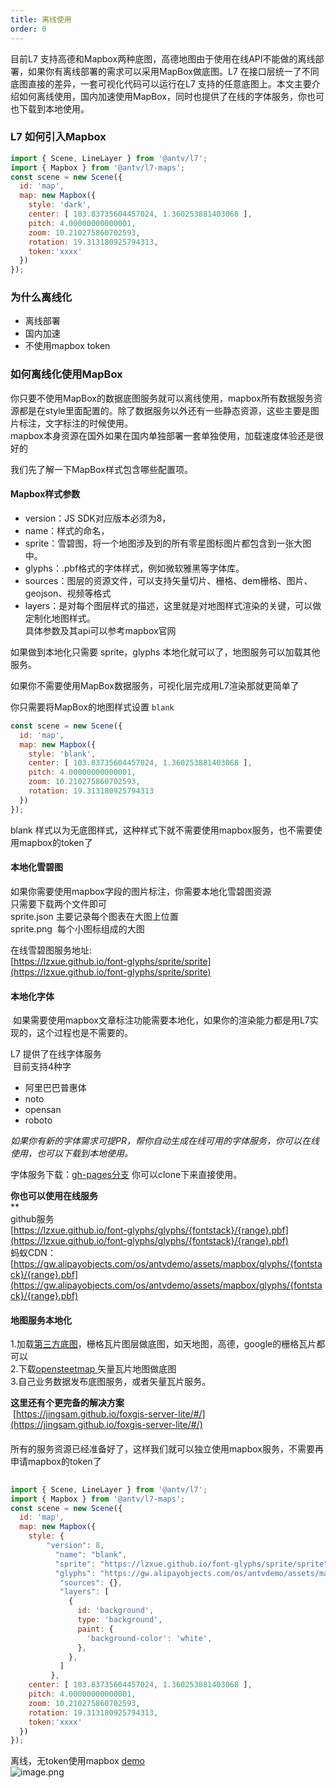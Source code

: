 ```yaml
---
title: 离线使用
order: 0
---
```


目前L7 支持高德和Mapbox两种底图，高德地图由于使用在线API不能做的离线部署，如果你有离线部署的需求可以采用MapBox做底图。L7 在接口层统一了不同底图直接的差异，一套可视化代码可以运行在L7 支持的任意底图上。本文主要介绍如何离线使用，国内加速使用MapBox，同时也提供了在线的字体服务，你也可也下载到本地使用。

### L7 如何引入Mapbox

```javascript
import { Scene, LineLayer } from '@antv/l7';
import { Mapbox } from '@antv/l7-maps';
const scene = new Scene({
  id: 'map',
  map: new Mapbox({
    style: 'dark',
    center: [ 103.83735604457024, 1.360253881403068 ],
    pitch: 4.00000000000001,
    zoom: 10.210275860702593,
    rotation: 19.313180925794313,
    token:'xxxx'
  })
});

```


### 为什么离线化

- 离线部署
- 国内加速
- 不使用mapbox token

### 如何离线化使用MapBox
你只要不使用MapBox的数据底图服务就可以离线使用，mapbox所有数据服务资源都是在style里面配置的。除了数据服务以外还有一些静态资源，这些主要是图片标注，文字标注的时候使用。<br />mapbox本身资源在国外如果在国内单独部署一套单独使用，加载速度体验还是很好的

我们先了解一下MapBox样式包含哪些配置项。

#### Mapbox样式参数

- version：JS SDK对应版本必须为8，
- name：样式的命名，
- sprite：雪碧图，将一个地图涉及到的所有零星图标图片都包含到一张大图中。
- glyphs：.pbf格式的字体样式，例如微软雅黑等字体库。
- sources：图层的资源文件，可以支持矢量切片、栅格、dem栅格、图片、geojson、视频等格式
- layers：是对每个图层样式的描述，这里就是对地图样式渲染的关键，可以做定制化地图样式。<br />具体参数及其api可以参考mapbox官网

如果做到本地化只需要 sprite，glyphs 本地化就可以了，地图服务可以加载其他服务。

如果你不需要使用MapBox数据服务，可视化层完成用L7渲染那就更简单了

你只需要将MapBox的地图样式设置 `blank`

```javascript
const scene = new Scene({
  id: 'map',
  map: new Mapbox({
    style: 'blank',
    center: [ 103.83735604457024, 1.360253881403068 ],
    pitch: 4.00000000000001,
    zoom: 10.210275860702593,
    rotation: 19.313180925794313
  })
});
```

blank 样式以为无底图样式，这种样式下就不需要使用mapbox服务，也不需要使用mapbox的token了

<a name="cGfei"></a>
#### 本地化雪碧图
如果你需要使用mapbox字段的图片标注，你需要本地化雪碧图资源<br />只需要下载两个文件即可<br />sprite.json 主要记录每个图表在大图上位置<br />sprite.png  每个小图标组成的大图

在线雪碧图服务地址:<br />[https://lzxue.github.io/font-glyphs/sprite/sprite](https://lzxue.github.io/font-glyphs/sprite/sprite)


<a name="KWyGs"></a>
#### 本地化字体
 如果需要使用mapbox文章标注功能需要本地化，如果你的渲染能力都是用L7实现的，这个过程也是不需要的。

L7 提供了在线字体服务<br /> 目前支持4种字

- 阿里巴巴普惠体
- noto
- opensan
- roboto

_如果你有新的字体需求可提PR，帮你自动生成在线可用的字体服务，你可以在线使用，也可以下载到本地使用。_

字体服务下载：[gh-pages分支](https://github.com/lzxue/font-glyphs/tree/gh-pages) 你可以clone下来直接使用。

**你也可以使用在线服务**<br />**<br />github服务<br />[https://lzxue.github.io/font-glyphs/glyphs/{fontstack}/{range}.pbf](https://lzxue.github.io/font-glyphs/glyphs/{fontstack}/{range}.pbf)<br />蚂蚁CDN：<br />[https://gw.alipayobjects.com/os/antvdemo/assets/mapbox/glyphs/{fontstack}/{range}.pbf](https://gw.alipayobjects.com/os/antvdemo/assets/mapbox/glyphs/{fontstack}/{range}.pbf)

<a name="oeqps"></a>
#### 地图服务本地化
1.加载[第三方底图](https://github.com/htoooth/Leaflet.ChineseTmsProviders)，栅格瓦片图层做底图，如天地图，高德，google的栅格瓦片都可以<br />2.下载[opensteetmap ](https://openmaptiles.com/downloads/planet/)矢量瓦片地图做底图<br />3.自己业务数据发布底图服务，或者矢量瓦片服务。

**这里还有个更完备的解决方案**<br /> [https://jingsam.github.io/foxgis-server-lite/#/](https://jingsam.github.io/foxgis-server-lite/#/)

#### 
所有的服务资源已经准备好了，这样我们就可以独立使用mapbox服务，不需要再申请mapbox的token了

```javascript
 
import { Scene, LineLayer } from '@antv/l7';
import { Mapbox } from '@antv/l7-maps';
const scene = new Scene({
  id: 'map',
  map: new Mapbox({
    style: {
        "version": 8,
          "name": "blank",
          "sprite": "https://lzxue.github.io/font-glyphs/sprite/sprite",
          "glyphs": "https://gw.alipayobjects.com/os/antvdemo/assets/mapbox/glyphs/{fontstack}/{range}.pbf",
           "sources": {},
           "layers": [
             {
               id: 'background',
               type: 'background',
               paint: {
                 'background-color': 'white',
               },
             },
           ]
         },
    center: [ 103.83735604457024, 1.360253881403068 ],
    pitch: 4.00000000000001,
    zoom: 10.210275860702593,
    rotation: 19.313180925794313,
    token:'xxxx'
  })
});
```

离线，无token使用mapbox [demo](https://codesandbox.io/embed/frosty-architecture-tv6uv?fontsize=14&hidenavigation=1&theme=dark)<br />![image.png](https://cdn.nlark.com/yuque/0/2019/png/104251/1575463410498-0784ce76-743d-4cc4-8d68-964dfd010925.png#align=left&display=inline&height=514&name=image.png&originHeight=514&originWidth=824&size=156914&status=done&style=none&width=824)

